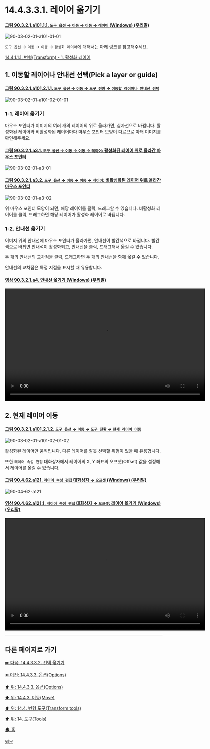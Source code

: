 # 14.4.3.3.1. 레이어 옮기기

<a id="90-03-02-01-a101-01-01"></a>

#### [그림 90.3.2.1.a101.1.1. `도구 옵션` → `이동` → `이동` → `레이어` (Windows) (우리말)](./90-03-02-01-move.md#90-03-02-01-a101-01-01)
![90-03-02-01-a101-01-01](https://github.com/wonder13662/gimp/assets/15767104/4fd86c48-17d9-429f-8285-4c5f9a35a7cb)

`도구 옵션` → `이동` → `이동` → `활성화 레이어`에 대해서는 아래 링크를 참고해주세요.

[14.4.1.1.1. 변형(Transform) - 1. 활성화 레이어](./14-04-01-01-01-transform.md#14-04-01-01-01-s1)

<a id="14-04-03-02-01-s1"></a>

## 1. 이동할 레이어나 안내선 선택(Pick a layer or guide)

<a id="90-03-02-01-a101-02-01-01"></a>

#### [그림 90.3.2.1.a101.2.1.1. `도구 옵션` → `이동` → `도구 전환` → `이동할 레이어나 안내선 선택`](./90-03-02-01-move.md#90-03-02-01-a101-02-01-01)
![90-03-02-01-a101-02-01-01](https://github.com/wonder13662/gimp/assets/15767104/4d8bd3aa-a38c-48ff-9eca-c6987c2a5d15)

<a id="14-04-03-02-01-s1-01"></a>

### 1-1. 레이어 옮기기
마우스 포인터가 이미지의 여러 개의 레이어의 위로 올라가면, 십자선으로 바뀝니다. 활성화된 레이어와 비활성화된 레이어마다 마우스 포인터 모양이 다르므로 아래 이미지를 확인해주세요.

<a id="90-03-02-01-a3-01"></a>

#### [그림 90.3.2.1.a3.1. `도구 옵션` → `이동` → `이동` → `레이어`: 활성화된 레이어 위로 올라간 마우스 포인터](./90-03-02-01-move.md#90-03-02-01-a3-01)
![90-03-02-01-a3-01](https://github.com/wonder13662/gimp/assets/15767104/44d27236-fafb-4448-b01c-91130b604e85)

<a id="90-03-02-01-a3-02"></a>

#### [그림 90.3.2.1.a3.2. `도구 옵션` → `이동` → `이동` → `레이어`: 비활성화된 레이어 위로 올라간 마우스 포인터](./90-03-02-01-move.md#90-03-02-01-a3-02)
![90-03-02-01-a3-02](https://github.com/wonder13662/gimp/assets/15767104/59a6933d-726c-4cb8-b8fd-8ce05fdcc4c6)

위 마우스 포인터 모양이 되면, 해당 레이어를 클릭, 드래그할 수 있습니다. 비활성화 레이어를 클릭, 드래그하면 해당 레이어가 활성화 레이어로 바뀝니다.

<a id="14-04-03-02-01-s1-02"></a>

### 1-2. 안내선 옮기기

이미지 위의 안내선에 마우스 포인터가 올라가면, 안내선이 빨간색으로 바뀝니다. 빨간색으로 바뀌면 안내석이 활성화되고, 안내선을 클릭, 드래그해서 옮길 수 있습니다.

두 개의 안내선의 교차점을 클릭, 드래그하면 두 개의 안내선을 함께 옮길 수 있습니다.

안내선의 교차점은 특정 지점을 표시할 때 유용합니다.

<a id="90-03-02-01-a4"></a>

#### [영상 90.3.2.1.a4. 안내선 옮기기 (Windows) (우리말)](./90-03-02-01-move.md#90-03-02-01-a4)
<video controls="controls" width="640" height="360" src="https://github.com/wonder13662/gimp/assets/15767104/2d084cd8-7474-4c1c-8c0e-f0dca51b89c6"></video>

<a id="14-04-03-02-01-s2"></a>

## 2. 현재 레이어 이동

<a id="90-03-02-01-a101-02-01-02"></a>

#### [그림 90.3.2.1.a101.2.1.2. `도구 옵션` → `이동` → `도구 전환` → `현재 레이어 이동`](./90-03-02-01-move.md#90-03-02-01-a101-02-01-02)
![90-03-02-01-a101-02-01-02](https://github.com/wonder13662/gimp/assets/15767104/eeb70250-bda5-4388-af0f-233d076b95d5)

활성화된 레이어만 움직입니다. 다른 레이어를 잘못 선택할 위험이 있을 때 유용합니다.

또한 `레이어 속성 편집` 대화상자에서 레이어의 X, Y 좌표의 오프셋(Offset) 값을 설정해서 레이어를 옮길 수 있습니다.

<a id="90-04-62-a121"></a>

#### [그림 90.4.62.a121. `레이어 속성 편집` 대화상자 → `오프셋` (Windows) (우리말)](./90-04-62-edit_layer_attributes.md#90-04-62-a121)
![90-04-62-a121](https://github.com/wonder13662/gimp/assets/15767104/73b3e5d3-e4db-4b79-be09-f7afdbacef59)

<a id="90-04-62-a121-01"></a>

#### [영상 90.4.62.a121.1. `레이어 속성 편집` 대화상자 → `오프셋`: 레이어 옮기기 (Windows) (우리말)](./90-04-62-edit_layer_attributes.md#90-04-62-a121-01)
<video controls="controls" width="640" height="360" src="https://github.com/wonder13662/gimp/assets/15767104/96e03a40-3f0d-4d8d-b492-efffa4344266"></video>

***

## 다른 페이지로 가기

[➡️ 다음: 14.4.3.3.2. 선택 옮기기](./14-04-03-03-02-move_selection.md)

[⬅️ 이전: 14.4.3.3. 옵션(Options)](./14-04-03-03-00-options.md)

[⬆️ 위: 14.4.3.3. 옵션(Options)](./14-04-03-03-00-options.md)

[⬆️ 위: 14.4.3. 이동(Move)](./14-04-03-00-move.md)

[⬆️ 위: 14.4. 변형 도구(Transform tools)](./14-04-00-transform-tools.md)

[⬆️ 위: 14. 도구(Tools)](./14-00-tools.md)

[🏠 홈](./00-home.md)

[원문](https://docs.gimp.org/2.10/ko/gimp-tool-move.html#idm15012)